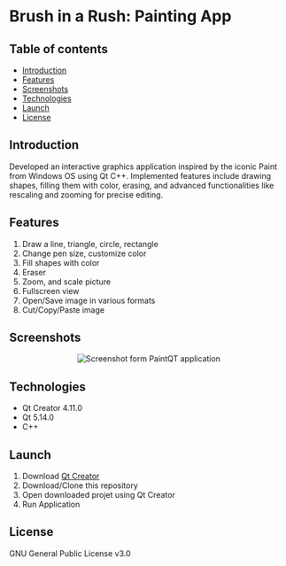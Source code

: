 # Brush in a Rush: Painting App

## Table of contents
* [Introduction](#introduction)
* [Features](#features)
* [Screenshots](#screenshots)
* [Technologies](#technologies)
* [Launch](#launch)
* [License](#license)

## Introduction
Developed an interactive graphics application inspired by the iconic Paint from Windows OS using Qt C++. Implemented features include drawing shapes, filling them with color, erasing, and advanced functionalities like rescaling and zooming for precise editing.


## Features
1. Draw a line, triangle, circle, rectangle
2.  Change pen size, customize color
3.   Fill shapes with color
4.    Eraser
5. Zoom, and scale picture
6.  Fullscreen view
7.   Open/Save image in various formats
8.    Cut/Copy/Paste image

## Screenshots
<p align="center">
 <img src="./Screenshots/paintqt.jpg" alt="Screenshot form PaintQT application"/>
</p>

## Technologies
- Qt Creator 4.11.0
- Qt 5.14.0 
- C++

## Launch
1. Download [Qt Creator](https://www.qt.io/offline-installers)
2. Download/Clone this repository
3. Open downloaded projet using Qt Creator
4. Run Application

## License
GNU General Public License v3.0
